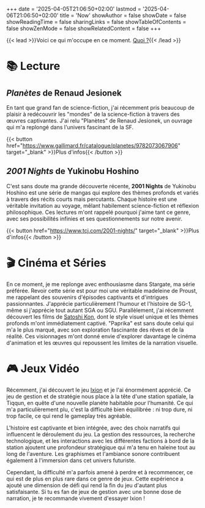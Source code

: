 +++
date = '2025-04-05T21:06:50+02:00'
lastmod = '2025-04-06T21:06:50+02:00'
title = 'Now'
showAuthor = false
showDate = false
showReadingTime = false
sharingLinks = false
showTableOfContents = false
showZenMode = false
showRelatedContent = false
+++

{{< lead >}}Voici ce qui m'occupe en ce moment. [Quoi ?](https://nownownow.com/about){{< /lead >}}

# :books: Lecture

## *Planètes* de Renaud Jesionek

En tant que grand fan de science-fiction, j'ai récemment pris beaucoup de plaisir à redécouvrir les "mondes" de la science-fiction à travers des œuvres captivantes. J'ai relu "Planètes" de Renaud Jesionek, un ouvrage qui m'a replongé dans l'univers fascinant de la SF.

{{< button href="https://www.gallimard.fr/catalogue/planetes/9782073067906" target="_blank" >}}Plus d'infos{{< /button >}}

## *2001 Nights* de Yukinobu Hoshino

C'est sans doute ma grande découverte récente, **2001 Nights** de Yukinobu Hoshino est une série de mangas qui explore des thèmes profonds et variés à travers des récits courts mais percutants. Chaque histoire est une véritable invitation au voyage, mêlant habilement science-fiction et réflexion philosophique. Ces lectures m'ont rappelé pourquoi j'aime tant ce genre, avec ses possibilités infinies et ses questionnements sur notre avenir.

{{< button href="https://www.tcj.com/2001-nights/" target="_blank" >}}Plus d'infos{{< /button >}}<br>

# :clapper: Cinéma et Séries

En ce moment, je me replonge avec enthousiasme dans Stargate, ma série préférée. Revoir cette série est pour moi une véritable madeleine de Proust, me rappelant des souvenirs d'épisodes captivants et d'intrigues passionnantes. J'apprécie particulièrement l'humour et l'histoire de SG-1, même si j'apprécie tout autant SGA ou SGU. Parallèlement, j'ai récemment découvert les films de [Satoshi Kon](https://letterboxd.com/director/satoshi-kon/), dont le style visuel unique et les thèmes profonds m'ont immédiatement captivé. "Paprika" est sans doute celui qui m'a le plus marqué, avec son exploration fascinante des rêves et de la réalité. Ces visionnages m'ont donné envie d'explorer davantage le cinéma d'animation et les œuvres qui repoussent les limites de la narration visuelle.

# :video_game: Jeux Vidéo

Récemment, j'ai découvert le jeu [Ixion](https://store.steampowered.com/app/1113120/IXION/) et je l'ai énormément apprécié. Ce jeu de gestion et de stratégie nous place à la tête d'une station spatiale, la Tiqqun, en quête d'une nouvelle planète habitable pour l'humanité. Ce qui m'a particulièrement plu, c'est la difficulté bien équilibrée : ni trop dure, ni trop facile, ce qui rend le gameplay très agréable.

L'histoire est captivante et bien intégrée, avec des choix narratifs qui influencent le déroulement du jeu. La gestion des ressources, la recherche technologique, et les interactions avec les différentes factions à bord de la station ajoutent une profondeur stratégique qui m'a tenu en haleine tout au long de l'aventure. Les graphismes et l'ambiance sonore contribuent également à l'immersion dans cet univers futuriste.

Cependant, la difficulté m'a parfois amené à perdre et à recommencer, ce qui est de plus en plus rare dans ce genre de jeux. Cette expérience a ajouté une dimension de défi qui rend la fin du jeu d'autant plus satisfaisante. Si tu es fan de jeux de gestion avec une bonne dose de narration, je te recommande vivement d'essayer Ixion !
